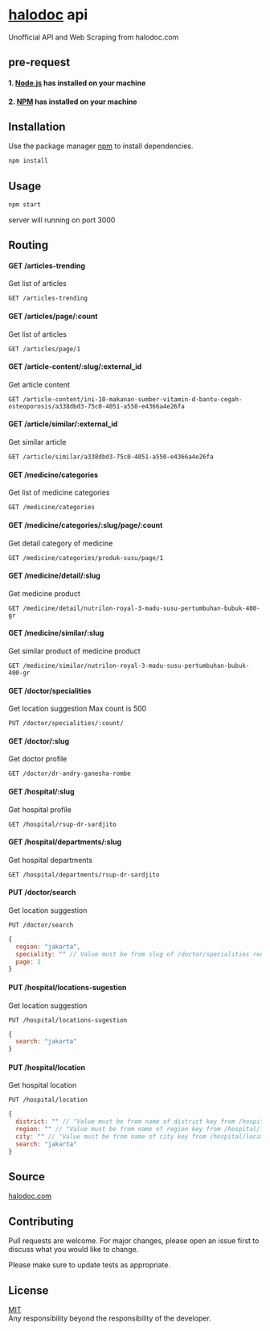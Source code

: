 # [halodoc](https://halodoc.com) api

Unofficial API and Web Scraping from halodoc.com

## pre-request

#### 1. [Node.js](https://nodejs.org/) has installed on your machine
#### 2. [NPM](https://npmjs.com/) has installed on your machine

## Installation

Use the package manager [npm](https://npmjs.com/) to install dependencies.

```bash
npm install
```

## Usage

```bash
npm start
```

server will running on port 3000

## Routing
#### GET /articles-trending
Get list of articles
```url
GET /articles-trending
```

#### GET /articles/page/:count
Get list of articles
```url
GET /articles/page/1
```
#### GET /article-content/:slug/:external_id
Get article content
```url
GET /article-content/ini-10-makanan-sumber-vitamin-d-bantu-cegah-osteoporosis/a338dbd3-75c0-4051-a550-e4366a4e26fa
```

#### GET /article/similar/:external_id
Get similar article
```url
GET /article/similar/a338dbd3-75c0-4051-a550-e4366a4e26fa
```

#### GET /medicine/categories
Get list of medicine categories
```url
GET /medicine/categories
```

#### GET /medicine/categories/:slug/page/:count
Get detail category of medicine
```url
GET /medicine/categories/produk-susu/page/1
```

#### GET /medicine/detail/:slug
Get medicine product
```url
GET /medicine/detail/nutrilon-royal-3-madu-susu-pertumbuhan-bubuk-400-gr
```

#### GET /medicine/similar/:slug
Get similar product of medicine product
```url
GET /medicine/similar/nutrilon-royal-3-madu-susu-pertumbuhan-bubuk-400-gr
```
####  GET /doctor/specialities
Get location suggestion
Max count is 500
```url
PUT /doctor/specialities/:count/
```

#### GET /doctor/:slug
Get doctor profile
```url
GET /doctor/dr-andry-ganesha-rombe
```

#### GET /hospital/:slug
Get hospital profile
```url
GET /hospital/rsup-dr-sardjito
```

####  GET /hospital/departments/:slug
Get hospital departments
```url
GET /hospital/departments/rsup-dr-sardjito
```

####  PUT /doctor/search
Get location suggestion
```url
PUT /doctor/search
```
```js
{
  region: "jakarta",
  speciality: "" // Value must be from slug of /doctor/specialities request,
  page: 1
}
```

####  PUT /hospital/locations-sugestion
Get location suggestion
```url
PUT /hospital/locations-sugestion
```
```js
{
  search: "jakarta"
}
```

#### PUT /hospital/location
Get hospital location
```url
PUT /hospital/location
```
```js
{
  district: "" // "Value must be from name of district key from /hospital/locations-sugestion response",
  region: "" // "Value must be from name of region key from /hospital/locations-sugestion response",
  city: "" // "Value must be from name of city key from /hospital/locations-sugestion response",
  search: "jakarta"
}
```

## Source
[halodoc.com](https://halodoc.com)

## Contributing
Pull requests are welcome. For major changes, please open an issue first to discuss what you would like to change.

Please make sure to update tests as appropriate.

## License
[MIT](https://choosealicense.com/licenses/mit/) \
Any responsibility beyond the responsibility of the developer.
